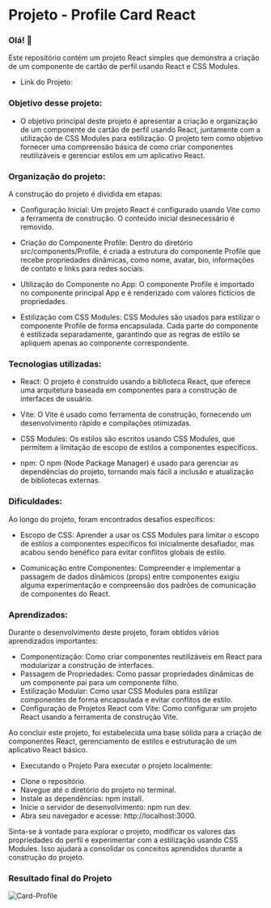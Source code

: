 # Projeto - Profile Card React
### Olá! 👋
Este repositório contém um projeto React simples que demonstra a criação de um componente de cartão de perfil usando React e CSS Modules.

- Link do Projeto: 
  
### Objetivo desse projeto:
* O objetivo principal deste projeto é apresentar a criação e organização de um componente de cartão de perfil usando React, juntamente com a utilização de CSS Modules para estilização. O projeto tem como objetivo fornecer uma compreensão básica de como criar componentes reutilizáveis e gerenciar estilos em um aplicativo React.

### Organização do projeto:

A construção do projeto é dividida em etapas:

* Configuração Inicial: Um projeto React é configurado usando Vite como a ferramenta de construção. O conteúdo inicial desnecessário é removido.

* Criação do Componente Profile: Dentro do diretório src/components/Profile, é criada a estrutura do componente Profile que recebe propriedades dinâmicas, como nome, avatar, bio, informações de contato e links para redes sociais.

* Utilização do Componente no App: O componente Profile é importado no componente principal App e é renderizado com valores fictícios de propriedades.

* Estilização com CSS Modules: CSS Modules são usados para estilizar o componente Profile de forma encapsulada. Cada parte do componente é estilizada separadamente, garantindo que as regras de estilo se apliquem apenas ao componente correspondente.
  
### Tecnologias utilizadas:

* React: O projeto é construído usando a biblioteca React, que oferece uma arquitetura baseada em componentes para a construção de interfaces de usuário.

* Vite: O Vite é usado como ferramenta de construção, fornecendo um desenvolvimento rápido e compilações otimizadas.

* CSS Modules: Os estilos são escritos usando CSS Modules, que permitem a limitação de escopo de estilos a componentes específicos.

* npm: O npm (Node Package Manager) é usado para gerenciar as dependências do projeto, tornando mais fácil a inclusão e atualização de bibliotecas externas.

### Dificuldades:

Ao longo do projeto, foram encontrados desafios específicos:

* Escopo de CSS: Aprender a usar os CSS Modules para limitar o escopo de estilos a componentes específicos foi inicialmente desafiador, mas acabou sendo benéfico para evitar conflitos globais de estilo.

* Comunicação entre Componentes: Compreender e implementar a passagem de dados dinâmicos (props) entre componentes exigiu alguma experimentação e compreensão dos padrões de comunicação de componentes do React.

### Aprendizados: 
Durante o desenvolvimento deste projeto, foram obtidos vários aprendizados importantes:

* Componentização: Como criar componentes reutilizáveis em React para modularizar a construção de interfaces.
* Passagem de Propriedades: Como passar propriedades dinâmicas de um componente pai para um componente filho.
* Estilização Modular: Como usar CSS Modules para estilizar componentes de forma encapsulada e evitar conflitos de estilo.
* Configuração de Projetos React com Vite: Como configurar um projeto React usando a ferramenta de construção Vite.

Ao concluir este projeto, foi estabelecida uma base sólida para a criação de componentes React, gerenciamento de estilos e estruturação de um aplicativo React básico.

* Executando o Projeto
Para executar o projeto localmente:

- Clone o repositório.
- Navegue até o diretório do projeto no terminal.
- Instale as dependências: npm install.
- Inicie o servidor de desenvolvimento: npm run dev.
- Abra seu navegador e acesse: http://localhost:3000.

Sinta-se à vontade para explorar o projeto, modificar os valores das propriedades do perfil e experimentar com a estilização usando CSS Modules. 
Isso ajudará a consolidar os conceitos aprendidos durante a construção do projeto.
### Resultado final do Projeto

![Card-Profile](https://github.com/TiagoHenrique10/Projeto-Profile-Card-React/assets/96561261/a86278ae-2bd9-4f60-9707-76edc21dae75)



